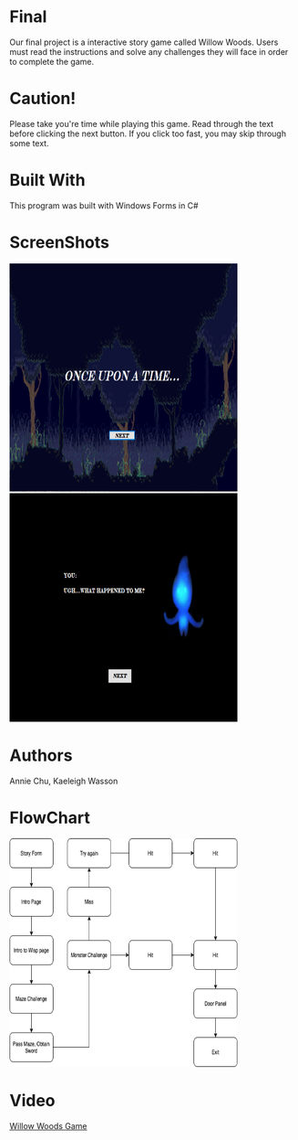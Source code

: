 # Final
Our final project is a interactive story game called Willow Woods. Users must read the instructions and solve any challenges they will face in order to complete the game.

# Caution!
Please take you're time while playing this game. Read through the text before clicking the next button. If you click too fast, you may skip through some text. 

# Built With
This program was built with Windows Forms in C#

# ScreenShots
<img src="Title page.png" height = "400" width ="400">
<img src="gameplayy.png" height = "400" width ="400">


# Authors
Annie Chu,
Kaeleigh Wasson

# FlowChart
<img src="Willow Woods Flowchart.png" height = "400" width ="400">

# Video 
<a href="https://youtu.be/sfmZktkvVUY">Willow Woods Game</a>

